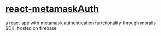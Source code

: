 # [react-metamaskAuth](https://react-metamaskauth.web.app)
a react app with metamask authentication functionality through moralis SDK, hosted on firebase
